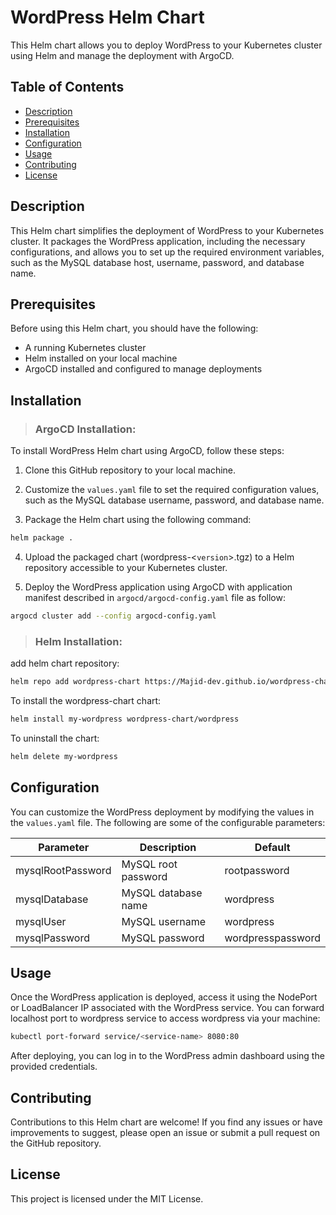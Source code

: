 # WordPress Helm Chart

This Helm chart allows you to deploy WordPress to your Kubernetes cluster using Helm and manage the deployment with ArgoCD.

## Table of Contents

- [Description](#description)
- [Prerequisites](#prerequisites)
- [Installation](#installation)
- [Configuration](#configuration)
- [Usage](#usage)
- [Contributing](#contributing)
- [License](#license)

## Description

This Helm chart simplifies the deployment of WordPress to your Kubernetes cluster. It packages the WordPress application, including the necessary configurations, and allows you to set up the required environment variables, such as the MySQL database host, username, password, and database name.

## Prerequisites

Before using this Helm chart, you should have the following:

- A running Kubernetes cluster
- Helm installed on your local machine
- ArgoCD installed and configured to manage deployments

## Installation

>### ArgoCD Installation:
To install WordPress Helm chart using ArgoCD, follow these steps:

1. Clone this GitHub repository to your local machine.

2. Customize the `values.yaml` file to set the required configuration values, such as the MySQL database username, password, and database name.

3. Package the Helm chart using the following command:

```bash
helm package .
```
4. Upload the packaged chart (wordpress-<`version`>.tgz) to a Helm repository accessible to your Kubernetes cluster.

5. Deploy the WordPress application using ArgoCD with application manifest described in `argocd/argocd-config.yaml` file as follow:
```bash
argocd cluster add --config argocd-config.yaml
```

>### Helm Installation:

add helm chart repository:
```bash
helm repo add wordpress-chart https://Majid-dev.github.io/wordpress-chart-argocd
```
To install the wordpress-chart chart:
```bash
helm install my-wordpress wordpress-chart/wordpress
```
To uninstall the chart:
```bash
helm delete my-wordpress
```

## Configuration
You can customize the WordPress deployment by modifying the values in the `values.yaml` file. The following are some of the configurable parameters:

| Parameter | Description | Default |
| --- | --- | ---|
| mysqlRootPassword | MySQL root password | rootpassword |
| mysqlDatabase | MySQL database name | wordpress |
| mysqlUser | MySQL username | wordpress |
| mysqlPassword | MySQL password | wordpresspassword |

## Usage
Once the WordPress application is deployed, access it using the NodePort or LoadBalancer IP associated with the WordPress service. You can forward localhost port to wordpress service to access wordpress via your machine:

```bash
kubectl port-forward service/<service-name> 8080:80
```

After deploying, you can log in to the WordPress admin dashboard using the provided credentials.

## Contributing
Contributions to this Helm chart are welcome! If you find any issues or have improvements to suggest, please open an issue or submit a pull request on the GitHub repository.

## License
This project is licensed under the MIT License.

